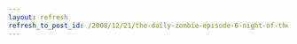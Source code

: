 ```yaml
---
layout: refresh
refresh_to_post_id: /2008/12/21/the-daily-zombie-episode-6-night-of-the-living-statisticians
---
```

